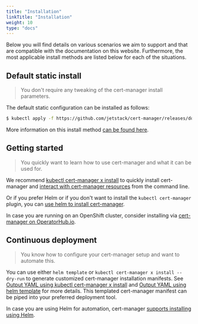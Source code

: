 ```yaml
---
title: "Installation"
linkTitle: "Installation"
weight: 10
type: "docs"
---
```


Below you will find details on various scenarios we aim to support and that are
compatible with the documentation on this website. Furthermore, the most applicable
install methods are listed below for each of the situations.

## Default static install

> You don't require any tweaking of the cert-manager install parameters.

The default static configuration can be installed as follows:
```bash
$ kubectl apply -f https://github.com/jetstack/cert-manager/releases/download/v1.5.5/cert-manager.yaml
```
More information on this install method [can be found here](./kubectl/).

## Getting started

> You quickly want to learn how to use cert-manager and what it can be used for.

We recommend [kubectl cert-manager x install](./kubectl-plugin/) to quickly install cert-manager and [interact with cert-manager resources](../usage/kubectl-plugin/) from the command line.

Or if you prefer Helm or if you don't want to install the `kubectl cert-manager` plugin, you can [use helm to install cert-manager](./helm/).

In case you are running on an OpenShift cluster, consider installing via [cert-manager on OperatorHub.io](./operator-lifecycle-manager/).

## Continuous deployment

> You know how to configure your cert-manager setup and want to automate this.

You can use either `helm template` or `kubectl cert-manager x install --dry-run` to generate customized cert-manager installation manifests.
See [Output YAML using kubectl cert-manager x install](./kubectl-plugin/#output-yaml) and [Output YAML using helm template](./helm/#output-yaml) for more details.
This templated cert-manager manifest can be piped into your preferred deployment tool.

In case you are using Helm for automation, cert-manager [supports installing using Helm](./helm/).
